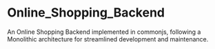 # Online_Shopping_Backend

An Online Shopping Backend implemented in commonjs, following a Monolithic architecture for streamlined development and maintenance.
